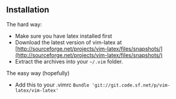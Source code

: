 ## Installation

The hard way:
- Make sure you have latex installed first
- Download the latest version of vim-latex at [http://sourceforge.net/projects/vim-latex/files/snapshots/](http://sourceforge.net/projects/vim-latex/files/snapshots/)
- Extract the archives into your ```~/.vim``` folder.

The easy way (hopefully)
- Add this to your .vimrc ```Bundle 'git://git.code.sf.net/p/vim-latex/vim-latex'```
